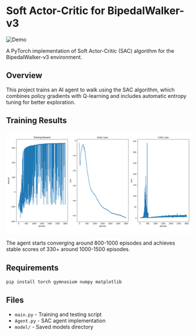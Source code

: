 # Soft Actor-Critic for BipedalWalker-v3

![Demo](demo.gif)

A PyTorch implementation of Soft Actor-Critic (SAC) algorithm for the BipedalWalker-v3 environment.

## Overview

This project trains an AI agent to walk using the SAC algorithm, which combines policy gradients with Q-learning and includes automatic entropy tuning for better exploration.

## Training Results

![Training](Training.png)

The agent starts converging around 800-1000 episodes and achieves stable scores of 330+ around 1000-1500 episodes.

## Requirements

```bash
pip install torch gymnasium numpy matplotlib
```

## Files

- `main.py` - Training and testing script
- `Agent.py` - SAC agent implementation
- `model/` - Saved models directory